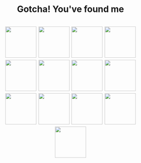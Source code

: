 <h1 align="center">Gotcha! You've found me</h1>

<h1 align="center"> 
  <img src="https://archives.bulbagarden.net/wiki/File:Spr_1b_028.png#/media/File:Spr_1b_028.png" height="100" width="100"/> 
  <img src="https://cdn2.bulbagarden.net/upload/thumb/6/67/658Greninja.png/250px-658Greninja.png" height="100" width="100"/> 
  <img src="https://cdn2.bulbagarden.net/upload/thumb/3/38/884Duraludon.png/250px-884Duraludon.png" height="100" width="100"/> 
  <img src="https://cdn2.bulbagarden.net/upload/thumb/0/0b/028Sandslash.png/250px-028Sandslash.png" height="100" width="100"/>
  <img src="https://cdn2.bulbagarden.net/upload/thumb/a/a9/061Poliwhirl.png/250px-061Poliwhirl.png" height="100" width="100"/>
  <img src="https://cdn2.bulbagarden.net/upload/thumb/9/9b/778Mimikyu.png/250px-778Mimikyu.png" height="100" width="100"/>
  <img src="https://cdn2.bulbagarden.net/upload/thumb/6/62/093Haunter.png/250px-093Haunter.png" height="100" width="100"/>
  <img src="https://cdn2.bulbagarden.net/upload/thumb/3/35/679Honedge.png/250px-679Honedge.png" height="100" width="100"/>
  <img src="https://cdn2.bulbagarden.net/upload/thumb/f/fb/143Snorlax.png/250px-143Snorlax.png" height="100" width="100" />
  <img src="https://cdn2.bulbagarden.net/upload/thumb/0/0c/008Wartortle.png/250px-008Wartortle.png" height="100" width="100" />
  <img src="https://cdn2.bulbagarden.net/upload/thumb/3/3d/197Umbreon.png/250px-197Umbreon.png" height="100" width="100" />
  <img src="https://cdn2.bulbagarden.net/upload/thumb/1/16/646Kyurem-Black.png/250px-646Kyurem-Black.png" height="100" width="100" />
    <img src="https://cdn2.bulbagarden.net/upload/thumb/8/8e/607Litwick.png/250px-607Litwick.png" height="100" width="100" />
</h1>

